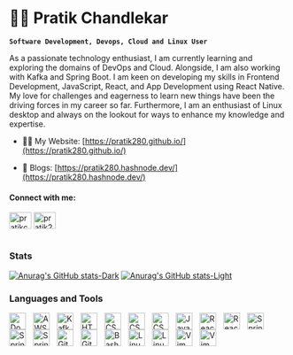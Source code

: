 # 🏄‍♂️ Pratik Chandlekar

**`Software Development, Devops, Cloud and Linux User`**

As a passionate technology enthusiast, I am currently learning and exploring the domains of DevOps and Cloud. Alongside, I am also working with Kafka and Spring Boot. I am keen on developing my skills in Frontend Development, JavaScript, React, and App Development using React Native. My love for challenges and eagerness to learn new things have been the driving forces in my career so far. Furthermore, I am an enthusiast of Linux desktop and always on the lookout for ways to enhance my knowledge and expertise.

- 👨‍💻 My Website: [https://pratik280.github.io/](https://pratik280.github.io/)

- 📝 Blogs:  [https://pratik280.hashnode.dev/](https://pratik280.hashnode.dev/)

<h4 align="left">Connect with me:</h4>
<p align="left">
<a href="https://twitter.com/pratikchandlekr" target="blank"><img align="center" src="https://cdn.jsdelivr.net/gh/devicons/devicon/icons/twitter/twitter-original.svg" alt="pratikchandlekr Twitter" height="30" width="40" /></a>
<a href="https://linkedin.com/in/pratik280" target="blank"><img align="center" src="https://cdn.jsdelivr.net/gh/devicons/devicon/icons/linkedin/linkedin-original.svg" alt="pratik280" height="30" width="40" /></a>
</p>

#

### Stats

[![Anurag's GitHub stats-Dark](https://github-readme-stats.vercel.app/api?username=pratik280&show_icons=true&theme=dark#gh-dark-mode-only)](https://github.com/pratik280/github-readme-stats#gh-dark-mode-only)
[![Anurag's GitHub stats-Light](https://github-readme-stats.vercel.app/api?username=pratik280&show_icons=true&theme=default#gh-light-mode-only)](https://github.com/pratik280/github-readme-stats#gh-light-mode-only)


### Languages and Tools

<img align="left" alt="Docker" width="30px" style="padding-right:10px;" src="https://cdn.jsdelivr.net/gh/devicons/devicon/icons/docker/docker-original.svg"/>
<img align="left" alt="AWS" width="30px" style="padding-right:10px;" src="https://cdn.jsdelivr.net/gh/devicons/devicon/icons/amazonwebservices/amazonwebservices-original.svg"/>
<img align="left" alt="Kafka" width="30px" style="padding-right:10px;" src="https://cdn.jsdelivr.net/gh/devicons/devicon/icons/apachekafka/apachekafka-original.svg"/>
<img align="left" alt="HTML" width="30px" style="padding-right:10px;" src="https://cdn.jsdelivr.net/gh/devicons/devicon/icons/html5/html5-plain.svg" />
<img align="left" alt="CSS" width="30px" style="padding-right:10px;" src="https://cdn.jsdelivr.net/gh/devicons/devicon/icons/css3/css3-plain.svg" />
<img align="left" alt="CSS" width="30px" style="padding-right:10px;" src="https://cdn.jsdelivr.net/gh/devicons/devicon/icons/sass/sass-original.svg" />
<img align="left" alt="CSS" width="30px" style="padding-right:10px;" src="https://cdn.jsdelivr.net/gh/devicons/devicon/icons/tailwindcss/tailwindcss-plain.svg" />
<img align="left" alt="JavaScript" width="30px" style="padding-right:10px;" src="https://cdn.jsdelivr.net/gh/devicons/devicon/icons/javascript/javascript-plain.svg" />
<img align="left" alt="React" width="30px" style="padding-right:10px;" src="https://cdn.jsdelivr.net/gh/devicons/devicon/icons/react/react-original.svg" />
<img align="left" alt="React-native" width="30px" style="padding-right:10px;" src="https://reactnative.dev/img/header_logo.svg" />
<img align="left" alt="Spring" width="30px" style="padding-right:10px;" src="https://cdn.jsdelivr.net/gh/devicons/devicon/icons/spring/spring-original.svg" />
<img align="left" alt="Spring" width="30px" style="padding-right:10px;" src="https://cdn.jsdelivr.net/gh/devicons/devicon/icons/postgresql/postgresql-original.svg" />
<img align="left" alt="Spring" width="30px" style="padding-right:10px;" src="https://cdn.jsdelivr.net/gh/devicons/devicon/icons/nginx/nginx-original.svg" />
<img align="left" alt="Git" width="30px" style="padding-right:10px;" src="https://cdn.jsdelivr.net/gh/devicons/devicon/icons/git/git-original.svg" />
<img align="left" alt="GitHub" width="30px" style="padding-right:10px;" src="https://cdn.jsdelivr.net/gh/devicons/devicon/icons/github/github-original.svg" />
<img align="left" alt="Bash" width="30px" style="padding-right:10px;" src="https://cdn.jsdelivr.net/gh/devicons/devicon/icons/bash/bash-original.svg" />
<img align="left" alt="Linux" width="30px" style="padding-right:10px;" src="https://cdn.jsdelivr.net/gh/devicons/devicon/icons/linux/linux-original.svg" />
<img align="left" alt="Linux" width="30px" style="padding-right:10px;" src="https://cdn.jsdelivr.net/gh/devicons/devicon/icons/opensuse/opensuse-original.svg" />
<img align="left" alt="Vim" width="30px" style="padding-right:10px;" src="https://cdn.jsdelivr.net/gh/devicons/devicon/icons/vim/vim-original.svg" />
<img align="left" alt="Vim" width="30px" style="padding-right:10px;" src="https://cdn.jsdelivr.net/gh/devicons/devicon/icons/vscode/vscode-original.svg" />

<!-- 

### 📊 Stats

[![Anurag's GitHub stats-Dark](https://github-readme-stats.vercel.app/api?username=pratik280&show_icons=true&theme=dark#gh-dark-mode-only)](https://github.com/pratik280/github-readme-stats#gh-dark-mode-only)
[![Anurag's GitHub stats-Light](https://github-readme-stats.vercel.app/api?username=pratik280&show_icons=true&theme=default#gh-light-mode-only)](https://github.com/pratik280/github-readme-stats#gh-light-mode-only)



#
<details>
 <summary><h3>👨‍💻 Pratik's Coding Journey</h3></summary>
   I started my coding journey as a naive computer science student with a passion to learn everything I could about this programming world - code, unix, linux, theory. And all the while, teaching myself iOS development with a dream to build my own app, but that soon got overshadowed by my desire to excel in Java. A desire that landed me a full-stack software engineering job upon graduation. However, I had another desire I had been pursuing throughout this time - YouTube content creation. I eventually ended up quitting my software engineering job to pursue YouTube full-time, and that has been my focus ever since. But there's something that's always bothered me about my journey - abandoning my dream of building my own app to pursue the safe route, a job. Now I've already taken the leap away from that safety net into this uncomfortable, unexplored world that it being a creator. And it worked out, but again, it became comfortable. It's easier to create a video than go out on a ledge and build my own product. I do have to eat, at the end of the day, but I think it's time. It's time to get uncomfortable again. I have a burning desire to get back on the horse, and fulfill that dream younger me had of building my own app, my own product. And in order to do that, I'll be implmementing a few measures to streamline my YouTube content to focus more time on fulfilling that dream - a dream that I'll be ready to tackle in 2023 due to the measure I'm putting in place now until the end of 2022. Don't wait up, because I'm coming.
  
 -->
